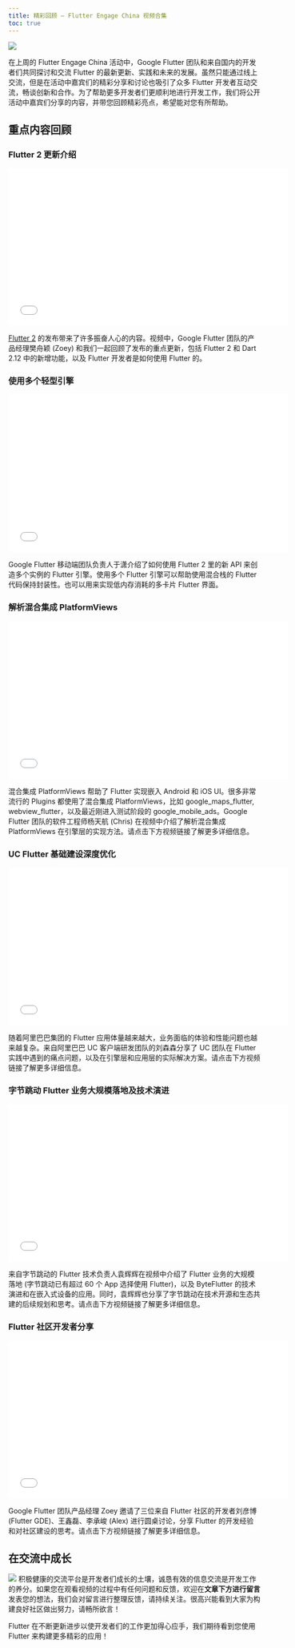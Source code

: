 ```yaml
---
title: 精彩回顾 — Flutter Engage China 视频合集
toc: true
---
```


![](https://devrel.andfun.cn/devrel/posts/2021/04/fada6502a2c26.png)

在上周的 Flutter Engage China 活动中，Google Flutter 团队和来自国内的开发者们共同探讨和交流 Flutter 的最新更新、实践和未来的发展。虽然只能通过线上交流，但是在活动中嘉宾们的精彩分享和讨论也吸引了众多 Flutter 开发者互动交流，畅谈创新和合作。为了帮助更多开发者们更顺利地进行开发工作，我们将公开活动中嘉宾们分享的内容，并带您回顾精彩亮点，希望能对您有所帮助。

## **重点内容回顾**

### **Flutter 2 更新介绍**

<iframe width="560" height="315" src="//player.bilibili.com/player.html?aid=799947271&bvid=BV1ky4y1b7Uw&cid=318228906&page=1&autoplay=false" scrolling="no" border="0" frameborder="no" framespacing="0" allowfullscreen="true"> </iframe>

[Flutter 2](https://flutter.cn/posts/announcing-flutter-2) 的发布带来了许多振奋人心的内容。视频中，Google Flutter 团队的产品经理樊舟颖 (Zoey) 和我们一起回顾了发布的重点更新，包括 Flutter 2 和 Dart 2.12 中的新增功能，以及 Flutter 开发者是如何使用 Flutter 的。

### **使用多个轻型引擎**

<iframe width="560" height="315" src="//player.bilibili.com/player.html?aid=929917417&bvid=BV1PK4y1m7Xq&cid=318238224&page=1&autoplay=false" scrolling="no" border="0" frameborder="no" framespacing="0" allowfullscreen="true"> </iframe>

Google Flutter 移动端团队负责人于潇介绍了如何使用 Flutter 2 里的新 API 来创造多个实例的 Flutter 引擎。使用多个 Flutter 引擎可以帮助使用混合栈的 Flutter 代码保持封装性。也可以用来实现低内存消耗的多卡片 Flutter 界面。

### **解析混合集成 PlatformViews**

<iframe width="560" height="315" src="//player.bilibili.com/player.html?aid=289929869&bvid=BV1of4y1x7yP&cid=318240613&page=1&autoplay=false" scrolling="no" border="0" frameborder="no" framespacing="0" allowfullscreen="true"> </iframe>

混合集成 PlatformViews 帮助了 Flutter 实现嵌入 Android 和 iOS UI。很多非常流行的 Plugins 都使用了混合集成 PlatformViews，比如 google_maps_flutter, webview_flutter，以及最近刚进入测试阶段的 google_mobile_ads。Google Flutter 团队的软件工程师杨天航 (Chris) 在视频中介绍了解析混合集成 PlatformViews 在引擎层的实现方法。请点击下方视频链接了解更多详细信息。

### **UC Flutter 基础建设深度优化**

<iframe width="560" height="315" src="//player.bilibili.com/player.html?aid=247451014&bvid=BV1wv411h7Ni&cid=318242333&page=1&autoplay=false" scrolling="no" border="0" frameborder="no" framespacing="0" allowfullscreen="true"> </iframe>

随着阿里巴巴集团的 Flutter 应用体量越来越大，业务面临的体验和性能问题也越来越复杂。来自阿里巴巴 UC 客户端研发团队的刘森森分享了 UC 团队在 Flutter 实践中遇到的痛点问题，以及在引擎层和应用层的实际解决方案。请点击下方视频链接了解更多详细信息。

### **字节跳动 Flutter 业务大规模落地及技术演进**

<iframe width="560" height="315" src="//player.bilibili.com/player.html?aid=417458713&bvid=BV1yV411n7jz&cid=318243424&page=1&autoplay=false" scrolling="no" border="0" frameborder="no" framespacing="0" allowfullscreen="true"> </iframe>

来自字节跳动的 Flutter 技术负责人袁辉辉在视频中介绍了 Flutter 业务的大规模落地 (字节跳动已有超过 60 个 App 选择使用 Flutter)，以及 ByteFlutter 的技术演进和在嵌入式设备的应用。同时，袁辉辉也分享了字节跳动在技术开源和生态共建的后续规划和思考。请点击下方视频链接了解更多详细信息。

### **Flutter 社区开发者分享**

<iframe width="560" height="315" src="//player.bilibili.com/player.html?aid=204905442&bvid=BV1hh411D7mV&cid=318244827&page=1&autoplay=false" scrolling="no" border="0" frameborder="no" framespacing="0" allowfullscreen="true"> </iframe>

Google Flutter 团队产品经理 Zoey 邀请了三位来自 Flutter 社区的开发者刘彦博 (Flutter GDE)、王鑫磊、李承峻 (Alex) 进行圆桌讨论，分享 Flutter 的开发经验和对社区建设的思考。请点击下方视频链接了解更多详细信息。

## **在交流中成长**

![](https://devrel.andfun.cn/devrel/posts/2021/04/263874312041a.png) 积极健康的交流平台是开发者们成长的土壤，诚恳有效的信息交流是开发工作的养分。如果您在观看视频的过程中有任何问题和反馈，欢迎在**文章下方进行留言**发表您的想法，我们会对留言进行整理反馈，请持续关注。很高兴能看到大家为构建良好社区做出努力，请畅所欲言！

Flutter 在不断更新进步以使开发者们的工作更加得心应手，我们期待看到您使用 Flutter 来构建更多精彩的应用！